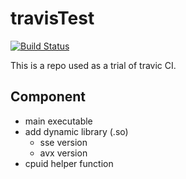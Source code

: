 # travisTest
[![Build Status](https://travis-ci.org/Yienschwen/travisTest.svg?branch=master)](https://travis-ci.org/Yienschwen/travisTest)

This is a repo used as a trial of travic CI.

## Component

* main executable
* add dynamic library (.so)
	* sse version
	* avx version
* cpuid helper function
